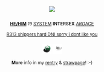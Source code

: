 <p align="center"><img src="https://github.com/zamhemlocke/zamhemlocke/blob/main/cutecute.gif">
<p align="center"><sub><ins><b>HE/HIM</b></ins>  <i>19</i>  <ins>SYSTEM</ins>  <b>INTERSEX</b>  <ins><i>ARO</i>ACE</ins></sub>
<p align="center"><sup> <ins>R313  shippers  hard  DNI  sorry  i  dont  like  you</ins> </sup>
<p align="center"><img src="https://github.com/zamhemlocke/zamhemlocke/blob/main/noFilter.png"width="25" height="25"> <img src="https://github.com/zamhemlocke/zamhemlocke/blob/main/noFilter%20(1).png"width="25" height="25">
<p align="center"><sup> <b>More</b> info in my <a href="https://rentry.co/velvian">rentry</a> & <a href="https://spacedash.straw.page">strawpage</a>! :-)</sup> 
